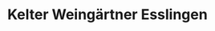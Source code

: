 ---
title: "Kelter Weingärtner Esslingen"
url: /esslingen-am-neckar/kelter-weingaertner-esslingen/
shop: Spirituosen
---